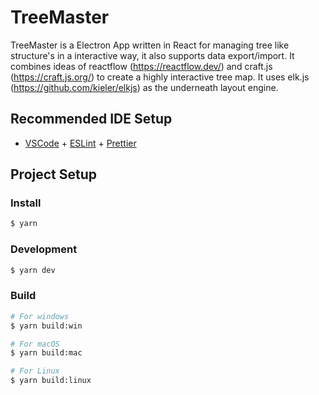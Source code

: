 # TreeMaster

TreeMaster is a Electron App written in React for managing tree like structure's in a interactive way, it also supports data export/import. It combines ideas of reactflow (https://reactflow.dev/) and craft.js (https://craft.js.org/) to create a highly interactive tree map. It uses elk.js (https://github.com/kieler/elkjs) as the underneath layout engine.

## Recommended IDE Setup

- [VSCode](https://code.visualstudio.com/) + [ESLint](https://marketplace.visualstudio.com/items?itemName=dbaeumer.vscode-eslint) + [Prettier](https://marketplace.visualstudio.com/items?itemName=esbenp.prettier-vscode)

## Project Setup

### Install

```bash
$ yarn
```

### Development

```bash
$ yarn dev
```

### Build

```bash
# For windows
$ yarn build:win

# For macOS
$ yarn build:mac

# For Linux
$ yarn build:linux
```
